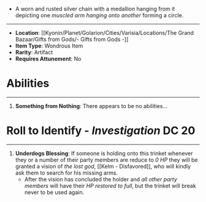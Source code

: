 - A worn and rusted silver chain with a medallion hanging from it depicting one *muscled arm hanging onto another* forming a circle.
 
---
- **Location**: [[Kyonin/Planet/Golarion/Cities/Varisia/Locations/The Grand Bazaar/Gifts from Gods/- Gifts from Gods -]]
- **Item Type**: Wondrous Item
- **Rarity**: Artifact
- **Requires Attunement**: No

# Abilities
---
1. **Something from Nothing**: There appears to be no abilities...

# Roll to Identify - *Investigation*  DC 20
---
1. **Underdogs Blessing**: If someone is holding onto this trinket whenever they or a number of their party members are reduce to *0 HP* they will be granted a vision of *the lost god*, [[KeIm - Disfavored]], who will kindly ask them to search for his missing arms.
	- After the vision has concluded the holder and *all other party members* will have their *HP restored to full*, but the trinket will break never to be used again. 